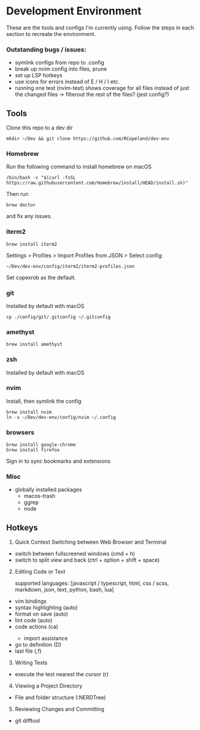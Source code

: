 # Development Environment

These are the tools and configs I'm currently using. Follow the steps in each section
to recreate the environment.

### Outstanding bugs / issues:
 - symlink configs from repo to .config
 - break up nvim config into files, prune
 - set up LSP hotkeys
 - use icons for errors instead of E / H / I etc.
 - running one test (nvim-test) shows coverage for all files instead of just the changed files -> filterout the rest of the files? (jest config?)

## Tools

Clone this repo to a dev dir
```
mkdir ~/Dev && git clone https://github.com/RCopeland/dev-env
```

### Homebrew

Run the following command to install homebrew on macOS
```
/bin/bash -c "$(curl -fsSL https://raw.githubusercontent.com/Homebrew/install/HEAD/install.sh)"
```
Then run
```
brew doctor
```
and fix any issues.

### iterm2

```
brew install iterm2
```
Settings > Profiles > Import Profiles from JSON > Select config:
```
~/Dev/dev-env/config/iterm2/iterm2-profiles.json
```
Set copexrob as the default.

### git
Installed by default with macOS
```
cp ./config/git/.gitconfig ~/.gitconfig
```

### amethyst

```
brew install amethyst
```

### zsh

Installed by default with macOS

### nvim

Install, then symlink the config
```
brew install nvim
ln -s ~/Dev/dev-env/config/nvim ~/.config
```

### browsers 

```
brew install google-chrome
brew install firefox
```
Sign in to sync bookmarks and extensions

### Misc 
- globally installed packages
  - macos-trash
  - ggrep
  - node

## Hotkeys

1. Quick Context Switching between Web Browser and Terminal 

  - switch between fullscreened windows (cmd + h)
  - switch to split view and back (ctrl + option + shift + space)

2. Editing Code or Text
  
    supported languages: [javascript / typescript, html, css / scss, markdown, json, text, python, bash, lua]

  - vim bindings
  - syntax highlighting (auto)
  - format on save (auto)
  - lint code (auto)
  - code actions (<leader>ca)
    - import assistance
  - go to definition (<leader>D)
  - last file (<leader>,f)

3. Writing Tests
  - execute the test nearest the cursor (<leader>r)

4. Viewing a Project Directory
  - File and folder structure (:NERDTree)

5. Reviewing Changes and Committing
  - git difftool
